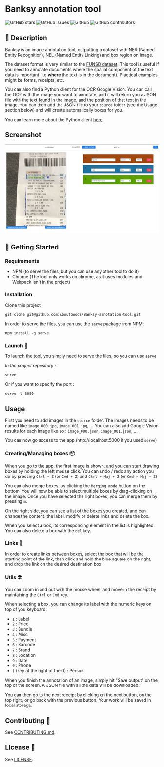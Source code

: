 # Banksy annotation tool 

![GitHub stars](https://img.shields.io/github/stars/AboutGoods/Banksy-annotation-tool)
![GitHub issues](https://img.shields.io/github/issues/AboutGoods/Banksy-annotation-tool)
![GitHub](https://img.shields.io/github/license/AboutGoods/Banksy-annotation-tool)
![GitHub contributors](https://img.shields.io/github/contributors/AboutGoods/Banksy-annotation-tool)


## 📃 Description

Banksy is an image annotation tool, outputting a dataset with NER (Named Entity Recognition), NEL (Named Entity Linking) and box region on image. 

The dataset format is very similar to the [FUNSD dataset](https://guillaumejaume.github.io/FUNSD/).
This tool is useful if you need to annotate documents where the spatial component of the text data is important (i.e **where** the text is in the document). Practical examples might be forms, receipts, etc.

You can also find a Python client for the OCR Google Vision. You can call the OCR with the image you want to annotate, and it will return you a JSON file with the text found in the image, and the position of that text in the image.
You can then add the JSON file to your `source` folder (see the Usage section below) and will create automatically boxes for you. 

You can learn more about the Python client [here](/vision/README.md).

## Screenshot
![Screenshot demo](demo.png)

## 🔧 Getting Started 

### Requirements
- NPM (to serve the files, but you can use any other tool to do it)
- Chrome (The tool only works on chrome, as it uses modules and Webpack isn't in the project)

### Installation

Clone this project

```
git clone git@github.com:AboutGoods/Banksy-annotation-tool.git
```

In order to serve the files, you can use the `serve` package from NPM :

```
npm install -g serve
```

### Launch 🚀

To launch the tool, you simply need to serve the files, so you can use `serve` 

*In the project repository :*

```
serve
```

Or if you want to specify the port :

```
serve -l 8080
```

## Usage 

First you need to add images in the `source` folder. The images needs to be named like `image_000.jpg`, `image_001.jpg`, ... You can also add Google Vision results for each image like so : `image_000.json`, `image_001.json`, ...

You can now go access to the app (http://localhost:5000 if you used `serve`)

### Creating/Managing boxes 📦

When you go to the app, the first image is shown, and you can start drawing boxes by holding the left mouse click. You can undo / redo any action you do by pressing `Ctrl + Z` (or `Cmd + Z`) and `Ctrl + Maj + Z` (or `Cmd + Maj + Z`)

You can also merge boxes, by clicking the `Merging mode` button on the bottom. You will now be able to select multiple boxes by drag-clicking on the image. Once you have selected the right boxes, you can merge them by pressing `m`.

On the right side, you can see a list of the boxes you created, and can change the content, the label, modify or delete links and delete the box. 

When you select a box, its corresponding element in the list is highlighted.
You can also delete a box with the `del` key.

### Links 🔗

In order to create links between boxes, select the box that will be the starting point of the link, then click and hold the blue square on the right, and drop the link on the desired destination box.

### Utils 🛠

You can zoom in and out with the mouse wheel, and move in the receipt by maintaining the `Ctrl` or `Cmd` key.

When selecting a box, you can change its label with the numeric keys on top of you keyboard:

- `1` : Label
- `2` : Price
- `3` : Bundle
- `4` : Misc
- `5` : Payment
- `6` : Barcode
- `7` : Brand
- `8` : Location
- `9` : Date
- `0` : Phone
- `)` (key at the right of the 0) : Person


When you finish the annotation of an image, simply hit "Save output" on the top of the screen. A JSON file with all the data will be downloaded.

You can then go to the next receipt by clicking on the next button, on the top right, or go back with the previous button. Your work will be saved in local storage.

## Contributing 🤝

See [CONTRIBUTING.md](/CONTRIBUTING.md).

## License 📃

See [LICENSE](/LICENSE).




